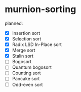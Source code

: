 # murnion-sorting

planned:
 - [x] Insertion sort
 - [x] Selection sort
 - [x] Radix LSD In-Place sort
 - [x] Merge sort
 - [x] Stalin sort
 - [ ] Bogosort
 - [ ] Quantum bogosort
 - [ ] Counting sort
 - [ ] Pancake sort
 - [ ] Odd-even sort
